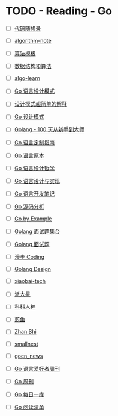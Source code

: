 # TODO - Reading - Go

- [ ] [代码随想录](https://github.com/youngyangyang04/leetcode-master)
- [ ] [algorithm-note](https://github.com/Dairongpeng/algorithm-note)
- [ ] [算法模板](https://github.com/greyireland/algorithm-pattern)
- [ ] [数据结构和算法](https://github.com/hunterhug/goa.c)
- [ ] [algo-learn](https://github.com/roseduan/algo-learn)

- [ ] [Go 语言设计模式](https://github.com/senghoo/golang-design-pattern)
- [ ] [设计模式超简单的解释](https://github.com/guanguans/design-patterns-for-humans-cn)
- [ ] [Go 设计模式](https://lailin.xyz/post/go-design-pattern.html)

- [ ] [Golang - 100 天从新手到大师](https://github.com/rubyhan1314/Golang-100-Days)
- [ ] [Go 语言定制指南](https://github.com/chai2010/go-ast-book)
- [ ] [Go 语言原本](https://github.com/golang-design/under-the-hood)
- [ ] [Go 语言设计哲学](https://golang3.eddycjy.com/)
- [ ] [Go 语言设计与实现](https://draveness.me/golang/)
- [ ] [Go 语言开发笔记](https://github.com/guyan0319/golang_development_notes/blob/master/zh/preface.md)
- [ ] [Go 源码分析](https://github.com/cch123/golang-notes)
- [ ] [Go by Example](https://gobyexample-cn.github.io/)

- [ ] [Golang 面试题集合](https://github.com/lifei6671/interview-go)
- [ ] [Golang 面试题](https://github.com/yqchilde/Golang-Interview)
- [ ] [漫步 Coding](https://manbucoding.com/travel-coding)

- [ ] [Golang Design](https://github.com/golang-design)
- [ ] [xiaobai-tech](https://github.com/xiaobaiTech)
- [ ] [派大星](https://github.com/pibigstar)
- [ ] [科科人神](https://github.com/shgopher)
- [ ] [煎鱼](https://github.com/eddycjy)
- [ ] [Zhan Shi](https://github.com/TIGERB)
- [ ] [smallnest](https://github.com/smallnest)

- [ ] [gocn_news](https://github.com/Han-Ya-Jun/gocn_news_set)
- [ ] [Go 语言爱好者周刊](https://github.com/polaris1119/golangweekly)
- [ ] [Go 周刊](https://learnku.com/go/weekly)
- [ ] [Go 每日一库](https://github.com/darjun/go-daily-lib)
- [ ] [Go 阅读清单](https://github.com/qichengzx/gopher-reading-list-zh_CN)
